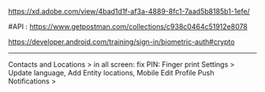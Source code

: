 
https://xd.adobe.com/view/4bad1d1f-af3a-4889-8fc1-7aad5b8185b1-1efe/

#API :
https://www.getpostman.com/collections/c938c0464c51912e8078


https://developer.android.com/training/sign-in/biometric-auth#crypto

----
Contacts and Locations > in all screen:  fix
PIN:
Finger print
Settings > Update language, Add Entity locations, Mobile
Edit Profile
Push Notifications >